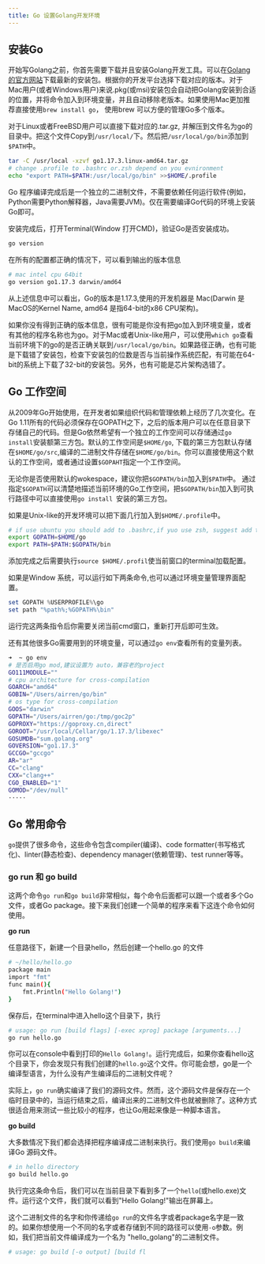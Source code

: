 ```yaml
---
title: Go 设置Golang开发环境
---
```




## 安装Go

开始写Golang之前，你首先需要下载并且安装Golang开发工具。可以在[Golang的官方网站](https://go.dev/dl/)下载最新的安装包。根据你的开发平台选择下载对应的版本。对于Mac用户(或者Windows用户)来说.pkg(或msi)安装包会自动把Golang安装到合适的位置，并将命令加入到环境变量，并且自动移除老版本。如果使用Mac更加推荐直接使用`brew install go`， 使用brew 可以方便的管理Go多个版本。

对于Linux或者FreeBSD用户可以直接下载对应的.tar.gz, 并解压到文件名为go的目录中。把这个文件Copy到`/usr/local/`下。然后把`/usr/local/go/bin`添加到`$PATH`中。

```sh
tar -C /usr/local -xzvf go1.17.3.linux-amd64.tar.gz
# change .profile to .bashrc or.zsh depend on you evnironment
echo "export PATH=$PATH:/usr/local/go/bin" >>$HOME/.profile
```

Go 程序编译完成后是一个独立的二进制文件，不需要依赖任何运行软件(例如，Python需要Python解释器，Java需要JVM)。仅在需要编译Go代码的环境上安装Go即可。

安装完成后，打开Terminal(Window 打开CMD)，验证Go是否安装成功。

```sh
go version
```

在所有的配置都正确的情况下，可以看到输出的版本信息

```sh
# mac intel cpu 64bit
go version go1.17.3 darwin/amd64
```

从上述信息中可以看出，Go的版本是1.17.3,使用的开发机器是 Mac(Darwin 是MacOS的Kernel Name, amd64 是指64-bit的x86 CPU架构)。

如果你没有得到正确的版本信息，很有可能是你没有把go加入到环境变量，或者有其他的程序名称也为go。对于Mac或者Unix-like用户，可以使用`which go`查看当前环境下的go的是否正确关联到`/usr/local/go/bin`。如果路径正确，也有可能是下载错了安装包，检查下安装包的位数是否与当前操作系统匹配，有可能在64-bit的系统上下载了32-bit的安装包。另外，也有可能是芯片架构选错了。

## Go 工作空间

从2009年Go开始使用，在开发者如果组织代码和管理依赖上经历了几次变化。在Go 1.11所有的代码必须保存在GOPATH之下，之后的版本用户可以在任意目录下存储自己的代码。但是Go依然希望有一个独立的工作空间可以存储通过`go install`安装额第三方包。默认的工作空间是`$HOME/go`, 下载的第三方包默认存储在`$HOME/go/src`,编译的二进制文件存储在`$HOME/go/bin`。你可以直接使用这个默认的工作空间，或者通过设置`$GOPAHT`指定一个工作空间。

无论你是否使用默认的wokespace，建议你把`$GOPATH/bin`加入到`$PATH`中。 通过指定`$GOPATH`可以清楚地描述当前环境的Go工作空间，把`$GOPATH/bin`加入到可执行路径中可以直接使用`go install `安装的第三方包。

如果是Unix-like的开发环境可以把下面几行加入到`$HOME/.profile`中。

```sh
# if use ubuntu you should add to .bashrc,if yuo use zsh, suggest add to .zshrc
export GOPATH=$HOME/go
export PATH=$PATH:$GOPATH/bin
```

添加完成之后需要执行`source $HOME/.profil`使当前窗口的terminal加载配置。

如果是Window 系统，可以运行如下两条命令,也可以通过环境变量管理界面配置。

```powershell
set GOPATH %USERPROFILE%\go
set path "%path%;%GOPATH%\bin"
```

运行完这两条指令后你需要关闭当前cmd窗口，重新打开后即可生效。

还有其他很多Go需要用到的环境变量，可以通过`go env`查看所有的变量列表。

```sh
➜  ~ go env
# 是否启用go mod,建议设置为 auto，兼容老的project
GO111MODULE=""
# cpu architecture for cross-compilation
GOARCH="amd64"
GOBIN="/Users/airren/go/bin"
# os type for cross-compilation
GOOS="darwin"
GOPATH="/Users/airren/go:/tmp/goc2p"
GOPROXY="https://goproxy.cn,direct"
GOROOT="/usr/local/Cellar/go/1.17.3/libexec"
GOSUMDB="sum.golang.org"
GOVERSION="go1.17.3"
GCCGO="gccgo"
AR="ar"
CC="clang"
CXX="clang++"
CGO_ENABLED="1"
GOMOD="/dev/null"
·····
```



## Go 常用命令

`go`提供了很多命令，这些命令包含compiler(编译)、code formatter(书写格式化)、linter(静态检查)、dependency manager(依赖管理)、test runner等等。



### go run 和 go build

这两个命令`go run`和`go build`非常相似，每个命令后面都可以跟一个或者多个Go文件，或者Go package。接下来我们创建一个简单的程序来看下这连个命令如何使用。

**go run**

任意路径下，新建一个目录hello，然后创建一个hello.go 的文件

```sh
# ~/hello/hello.go
package main
import "fmt"
func main(){
	fmt.Println("Hello Golang!")
}
```

保存后，在terminal中进入hello这个目录下，执行

```sh
# usage: go run [build flags] [-exec xprog] package [arguments...]
go run hello.go
```

你可以在console中看到打印的`Hello Golang!`。运行完成后，如果你查看hello这个目录下，你会发现只有我们创建的`hello.go`这个文件。你可能会想，go是一个编译型语言，为什么没有产生编译后的二进制文件呢？

实际上，`go run`确实编译了我们的源码文件。然而，这个源码文件是保存在一个临时目录中的，当运行结束之后，编译出来的二进制文件也就被删除了。这种方式很适合用来测试一些比较小的程序，也让Go用起来像是一种脚本语言。

**go build**

大多数情况下我们都会选择把程序编译成二进制来执行。我们使用`go build`来编译Go 源码文件。

```sh
# in hello directory
go build hello.go
```

执行完这条命令后，我们可以在当前目录下看到多了一个`hello`(或hello.exe)文件。运行这个文件，我们就可以看到"Hello Golang!"输出在屏幕上。

这个二进制文件的名字和你传递给`go run`的文件名字或者package名字是一致的。如果你想使用一个不同的名字或者存储到不同的路径可以使用`-o`参数。例如，我们把当前文件编译成为一个名为 "hello_golang"的二进制文件。

```sh
# usage: go build [-o output] [build fl
```



























































